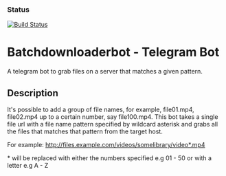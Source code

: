 ### Status
[![Build Status](https://travis-ci.org/orobogenius/batchdownloaderbot.svg?branch=master)](https://travis-ci.org/orobogenius/batchdownloaderbot)

# Batchdownloaderbot - Telegram Bot
A telegram bot to grab files on a server that matches a given pattern.

## Description

It's possible to add a group of file names, for example, file01.mp4, file02.mp4 up to a certain number, say file100.mp4. This bot takes a single file url with a file name pattern specified by wildcard asterisk and grabs all the files that matches that pattern from the target host.

For example: http://files.example.com/videos/somelibrary/video*.mp4

\* will be replaced with either the numbers specified e.g 01 - 50 or with a letter e.g A - Z
